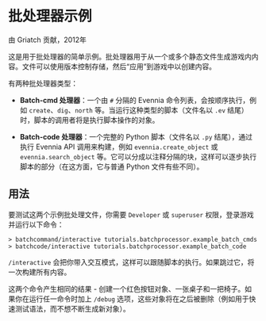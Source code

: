 # 批处理器示例

由 Griatch 贡献，2012年

这是用于批处理器的简单示例。批处理器用于从一个或多个静态文件生成游戏内内容。文件可以使用版本控制存储，然后“应用”到游戏中以创建内容。

有两种批处理器类型：

- **Batch-cmd 处理器**：一个由 `#` 分隔的 Evennia 命令列表，会按顺序执行，例如 `create`、`dig`、`north` 等。当运行这种类型的脚本（文件名以 `.ev` 结尾）时，脚本的调用者将是执行脚本操作的对象。

- **Batch-code 处理器**：一个完整的 Python 脚本（文件名以 `.py` 结尾），通过执行 Evennia API 调用来构建，例如 `evennia.create_object` 或 `evennia.search_object` 等。它可以分成以注释分隔的块，这样可以逐步执行脚本的部分（在这方面，它与普通 Python 文件有些不同）。

## 用法

要测试这两个示例批处理文件，你需要 `Developer` 或 `superuser` 权限，登录游戏并运行以下命令：

    > batchcommand/interactive tutorials.batchprocessor.example_batch_cmds
    > batchcode/interactive tutorials.batchprocessor.example_batch_code

`/interactive` 会把你带入交互模式，这样可以跟随脚本的执行。如果跳过它，将一次构建所有内容。

这两个命令产生相同的结果 - 创建一个红色按钮对象、一张桌子和一把椅子。如果你在运行任一命令时加上 `/debug` 选项，这些对象将在之后被删除（例如用于快速测试语法，而不想不断生成新对象）。

